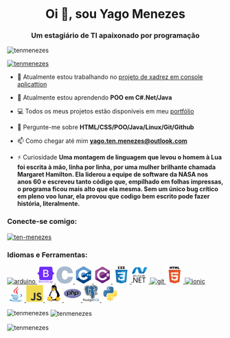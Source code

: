 <h1 align="center">Oi 👋, sou Yago Menezes</h1>
<h3 align="center">Um estagiário de TI apaixonado por programação</h3>

<p align="left"> <img src="https://komarev.com/ghpvc/?username=tenmenezes&label=Profile%20views&color=0e75b6&style=flat" alt="tenmenezes" /> </p>

<p align="left"> <a href="https://github.com/ryo-ma/github-profile-trophy"><img src="https://github-profile-trophy.vercel.app/?username=tenmenezes" alt="tenmenezes" /></a> </p>

- 🔭 Atualmente estou trabalhando no [projeto de xadrez em console aplicattion](https://github.com/tenmenezes/Project-Xadrez-Console/)

- 🌱 Atualmente estou aprendendo **POO em C#.Net/Java**

- 💻 Todos os meus projetos estão disponíveis em meu [portfólio](https://tenmenezes.github.io)

- 💬 Pergunte-me sobre **HTML/CSS/POO/Java/Linux/Git/Github**

- 📫 Como chegar até mim **yago.ten.menezes@outlook.com**

- ⚡ Curiosidade **Uma montagem de linguagem que levou o homem à Lua foi escrita à mão, linha por linha, por uma mulher brilhante chamada Margaret Hamilton. Ela liderou a equipe de software da NASA nos anos 60 e escreveu tanto código que, empilhado em folhas impressas, o programa ficou mais alto que ela mesma. Sem um único bug crítico em pleno voo lunar, ela provou que codigo bem escrito pode fazer história, literalmente.**

<h3 align="left">Conecte-se comigo:</h3>
<p align="esquerda">
<a href="https://linkedin.com/in/ten-menezes" target="blank"><img align="center" src="https://raw.githubusercontent.com/rahuldkjain/github-profile-readme-generator/master/src/images/icons/Social/linked-in-alt.svg" alt="ten-menezes" height="30" width="40" /></a>
</p>

<h3 align="left">Idiomas e Ferramentas:</h3>
<p align="esquerda"> <a href="https://www.arduino.cc/" target="_blank" rel="noreferrer"> <img src="https://cdn.worldvectorlogo.com/logos/arduino-1.svg" alt="arduino" width="40" height="40"/> </a> <a href="https://getbootstrap.com" target="_blank" rel="noreferrer"> <img src="https://raw.githubusercontent.com/devicons/devicon/master/icons/bootstrap/bootstrap-plain-wordmark.svg" alt="bootstrap" width="40" height="40"/> </a> <a href="https://www.cprogramming.com/" target="_blank" rel="noreferrer"> <img src="https://raw.githubusercontent.com/devicons/devicon/master/icons/c/c-original.svg" alt="c" width="40" height="40"/> </a> <a href="https://www.w3schools.com/cpp/" target="_blank" rel="noreferrer"> <img src="https://raw.githubusercontent.com/devicons/devicon/master/icons/cplusplus/cplusplus-original.svg" alt="cplusplus" width="40" height="40"/> </um> <a href="https://www.w3schools.com/cs/" target="_blank" rel="noreferrer"> <img src="https://raw.githubusercontent.com/devicons/devicon/master/icons/csharp/csharp-original.svg" alt="csharp" width="40" height="40"/> </a> <a href="https://www.w3schools.com/css/" target="_blank" rel="noreferrer"> <img src="https://raw.githubusercontent.com/devicons/devicon/master/icons/css3/css3-original-wordmark.svg" alt="css3" width="40" height="40"/> </a> <a href="https://dotnet.microsoft.com/" target="_blank" rel="noreferrer"> <img src="https://raw.githubusercontent.com/devicons/devicon/master/icons/dot-net/dot-net-original-wordmark.svg" alt="dotnet" width="40" height="40"/> </a> <a href="https://git-scm.com/" target="_blank" rel="noreferrer"> <img src="https://www.vectorlogo.zone/logos/git-scm/git-scm-icon.svg" alt="git" width="40" height="40"/> </um> <a href="https://www.w3.org/html/" target="_blank" rel="noreferrer"> <img src="https://raw.githubusercontent.com/devicons/devicon/master/icons/html5/html5-original-wordmark.svg" alt="html5" width="40" height="40"/> </a> <a href="https://ionicframework.com" target="_blank" rel="noreferrer"> <img src="https://upload.wikimedia.org/wikipedia/commons/d/d1/Ionic_Logo.svg" alt="ionic" width="40" height="40"/> </a> <a href="https://www.java.com" target="_blank" rel="noreferrer"> <img src="https://raw.githubusercontent.com/devicons/devicon/master/icons/java/java-original.svg" alt="java" width="40" height="40"/> </a> <a href="https://developer.mozilla.org/en-US/docs/Web/JavaScript" target="_blank" rel="noreferrer"> <img src="https://raw.githubusercontent.com/devicons/devicon/master/icons/javascript/javascript-original.svg" alt="javascript" width="40" height="40"/> </a> <a href="https://www.linux.org/" target="_blank" rel="noreferrer"> <img src="https://raw.githubusercontent.com/devicons/devicon/master/icons/linux/linux-original.svg" alt="linux" width="40" height="40"/> </a> <a href="https://www.php.net" target="_blank" rel="noreferrer"> <img src="https://raw.githubusercontent.com/devicons/devicon/master/icons/php/php-original.svg" alt="php" width="40" height="40"/> </a> <a href="https://www.postgresql.org" target="_blank" rel="noreferrer"> <img src="https://raw.githubusercontent.com/devicons/devicon/master/icons/postgresql/postgresql-original-wordmark.svg" alt="postgresql" width="40" height="40"/> </a> <a href="https://www.python.org" target="_blank" rel="noreferrer"> <img src="https://raw.githubusercontent.com/devicons/devicon/master/icons/python/python-original.svg" alt="python" width="40" altura="40"/> </a> </p>

<p><img align="left" src="https://github-readme-stats.vercel.app/api/top-langs?username=tenmenezes&show_icons=true&locale=en&layout=compact" alt="tenmenezes" /></p>

<p>&nbsp;<img align="center" src="https://github-readme-stats.vercel.app/api?username=tenmenezes&show_icons=true&locale=en" alt="tenmenezes" /></p>

<p><img align="center" src="https://github-readme-streak-stats.herokuapp.com/?user=tenmenezes&" alt="tenmenezes" /></p>

